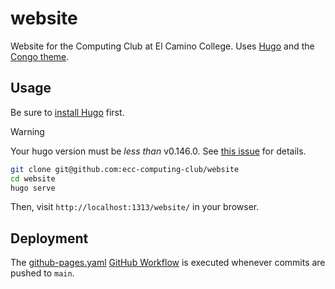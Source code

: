 # website

Website for the Computing Club at El Camino College. Uses [Hugo](https://gohugo.io) and the [Congo theme](https://github.com/jpanther/congo).

## Usage

Be sure to [install Hugo](https://gohugo.io/installation/) first.

> [!WARNING]
> Your hugo version must be _less than_ v0.146.0. See [this issue](https://github.com/jpanther/congo/issues/1049) for details.

```sh
git clone git@github.com:ecc-computing-club/website
cd website
hugo serve
```

Then, visit `http://localhost:1313/website/` in your browser.

## Deployment

The [github-pages.yaml](https://github.com/ecc-computing-club/website/blob/main/.github/workflows/github-pages.yaml) [GitHub Workflow](https://docs.github.com/en/actions/writing-workflows/about-workflows) is executed whenever commits are pushed to `main`.
